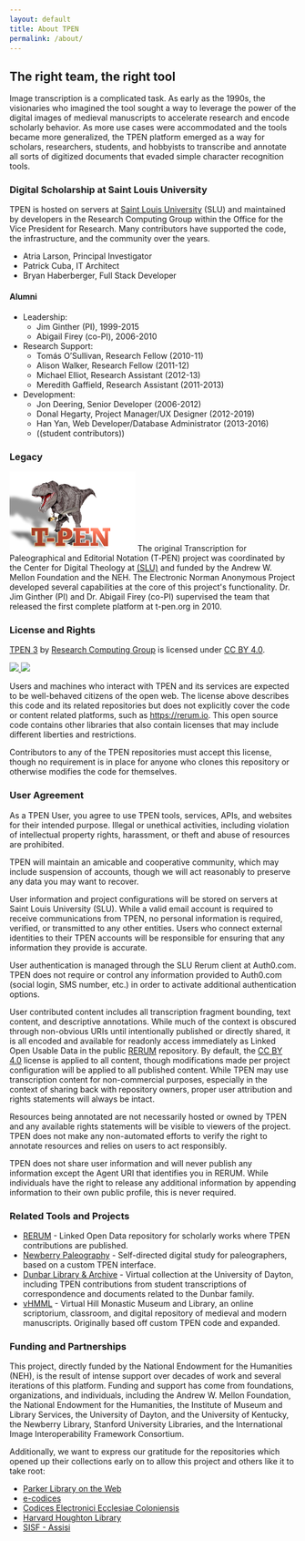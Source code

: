 ```yaml
---
layout: default
title: About TPEN
permalink: /about/
---
```


## The right team, the right tool

Image transcription is a complicated task. As early as the 1990s, the visionaries who imagined the tool sought 
a way to leverage the power of the digital images of medieval manuscripts to accelerate research and encode 
scholarly behavior. As more use cases were accommodated and the tools became more generalized, the TPEN platform 
emerged as a way for scholars, researchers, students, and hobbyists to transcribe and annotate all sorts of 
digitized documents that evaded simple character recognition tools.

### Digital Scholarship at Saint Louis University

TPEN is hosted on servers at [Saint Louis University](https://slu.edu) (SLU) and maintained by developers in the 
Research Computing Group within the Office for the Vice President for Research. Many contributors have supported 
the code, the infrastructure, and the community over the years.

* Atria Larson, Principal Investigator
* Patrick Cuba, IT Architect
* Bryan Haberberger, Full Stack Developer

#### Alumni

* Leadership:
    * Jim Ginther (PI), 1999-2015
    * Abigail Firey (co-PI), 2006-2010
* Research Support:
    * Tomás O’Sullivan, Research Fellow (2010-11)
    * Alison Walker, Research Fellow (2011-12)
    * Michael Elliot, Research Assistant (2012-13)
    * Meredith Gaffield, Research Assistant (2011-2013)
* Development:
    * Jon Deering, Senior Developer (2006-2012)
    * Donal Hegarty, Project Manager/UX Designer (2012-2019)
    * Han Yan, Web Developer/Database Administrator (2013-2016)
    * ((student contributors))

### Legacy

!["old TPEN logo"](/assets/img/tpen_clearShadowSmall.png)
The original Transcription for Paleographical and Editorial Notation (T‑PEN) project was coordinated by the 
Center for Digital Theology at [(SLU)](https://slu.edu) and funded by the Andrew W. Mellon 
Foundation and the NEH. The Electronic Norman Anonymous Project developed several capabilities at the core of this 
project's functionality. Dr. Jim Ginther (PI) and Dr. Abigail Firey (co-PI) supervised the team that released the 
first complete platform at t-pen.org in 2010.

### License and Rights

[TPEN 3](https://github.com/CenterForDigitalHumanities/TPEN3) 
by [Research Computing Group](https://github.com/CenterForDigitalHumanities) 
is licensed under [CC BY 4.0](http://creativecommons.org/licenses/by/4.0/).

[![](https://mirrors.creativecommons.org/presskit/icons/cc.svg)
![](https://mirrors.creativecommons.org/presskit/icons/by.svg)](http://creativecommons.org/licenses/by/4.0/)

Users and machines who interact with TPEN and its services are expected to be well-behaved citizens of 
the open web. The license above describes this code and its related repositories but does not explicitly 
cover the code or content related platforms, such as https://rerum.io. This open source code contains other 
libraries that also contain licenses that may include different liberties and restrictions.

Contributors to any of the TPEN repositories must accept this license, though no requirement is in place 
for anyone who clones this repository or otherwise modifies the code for themselves.

### User Agreement

As a TPEN User, you agree to use TPEN tools, services, APIs, and websites for their intended purpose. Illegal or unethical activities, including violation of intellectual property rights, harassment, or theft and abuse of resources are prohibited.

TPEN will maintain an amicable and cooperative community, which may include suspension of accounts, though we will act reasonably to preserve any data you may want to recover.

User information and project configurations will be stored on servers at Saint Louis University (SLU). While a valid email account is required to receive communications from TPEN, no personal information is required, verified, or transmitted to any other entities. Users who connect external identities to their TPEN accounts will be responsible for ensuring that any information they provide is accurate.

User authentication is managed through the SLU Rerum client at Auth0.com. TPEN does not require or control any information provided to Auth0.com (social login, SMS number, etc.) in order to activate additional authentication options.

User contributed content includes all transcription fragment bounding, text content, and descriptive annotations. While much of the context is obscured through non-obvious URIs until intentionally published or directly shared, it is all encoded and available for readonly access immediately as Linked Open Usable Data in the public [RERUM](https://rerum.io/) repository. By default, the [CC BY 4.0](http://creativecommons.org/licenses/by/4.0/) license is applied to all content, though modifications made per project configuration will be applied to all published content. While TPEN may use transcription content for non-commercial purposes, especially in the context of sharing back with repository owners, proper user attribution and rights statements will always be intact.

Resources being annotated are not necessarily hosted or owned by TPEN and any available rights statements will be visible to viewers of the project. TPEN does not make any non-automated efforts to verify the right to annotate resources and relies on users to act responsibly.

TPEN does not share user information and will never publish any information except the Agent URI that identifies you in RERUM. While individuals have the right to release any additional information by appending information to their own public profile, this is never required.

### Related Tools and Projects

* [RERUM](https://rerum.io/) - Linked Open Data repository for scholarly works where TPEN contributions are published.
* [Newberry Paleography](https://newberry.t-pen.org) - Self-directed digital study for paleographers, based on a custom TPEN interface.
* [Dunbar Library & Archive](https://dunbar.udayton.edu/) - Virtual collection at the University of Dayton, including TPEN contributions from student transcriptions of correspondence and documents related to the Dunbar family.
* [vHMML](https://vhmml.org/) - Virtual Hill Monastic Museum and Library, an online scriptorium, classroom, and digital repository of medieval and modern manuscripts. Originally based off custom TPEN code and expanded.

### Funding and Partnerships

This project, directly funded by the National Endowment for the Humanities (NEH), is the result of intense support over decades of work and several iterations of this platform. Funding and support has come from foundations, organizations, and individuals, including the Andrew W. Mellon Foundation, the National Endowment for the Humanities, the Institute of Museum and Library Services, the University of Dayton, and the University of Kentucky, the Newberry Library, Stanford University Libraries, and the International Image Interoperability Framework Consortium.

Additionally, we want to express our gratitude for the repositories which opened up their collections early on to allow this project and others like it to take root: 

- [Parker Library on the Web](//parker.stanford.edu/parker/)
- [e-codices](//www.e-codices.unifr.ch/)
- [Codices Electronici Ecclesiae Coloniensis](//digital.dombibliothek-koeln.de/handschriften/)
- [Harvard Houghton Library](//library.harvard.edu/libraries/houghton#collections)
- [SISF - Assisi](//www.sisf-assisi.it/)

